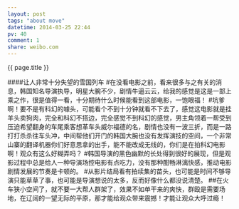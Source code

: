 ```yaml
---
layout: post
tags: "about move"
datetime: 2014-03-25 22:44
pv: 40
comment: 1
share: weibo.com
---
```


{{ page.title }}

####让人非常十分失望的雪国列车
#在没看电影之前，看来很多与之有关的消息，韩国知名导演执导，明星大腕不少，剧情牛逼云云，给我的感觉是这是一部上乘之作，很是值得一看，十分期待什么时候能看到这部电影，一饱眼福！
#坑爹啊！要不是有科幻的噱头，可能看个不到十分钟就看不下去了，感觉这电影就是挂羊头卖狗肉，完全和科幻不搭边，完全感觉不到科幻的感觉，男主角领着一帮受到压迫希望翻身的车尾乘客想革车头威尔福德的名，剧情也没有一波三折，而是一路打打杀杀往车头冲，中间帮他们开门的韩国大腕也没有发挥演技的空间，一个非常山寨的翻译机器你们好意思拿的出手，能不能改成无线的，你们是在拍科幻电影啊！观众有这么好糊弄吗？
#韩国导演的黑色幽默的长处得到很好的展现，但是观影过程中总是给人一种导演场控电影有点吃力，没有那种酣畅淋漓快感，推动电影剧情发展的节奏是卡顿的。
#从影片结局看有拍续集的苗头，也可能是时间不够导演只能草草了事，也可能是导演想说的太多，反而好像什么都没说清楚。
##在火车狭小空间了，就不要一大帮人群架了，效果不如单干来的爽快，群殴是需要场地，在辽阔的一望无际的平原，那才能给观众带来震撼！才能让观众大呼过瘾！


